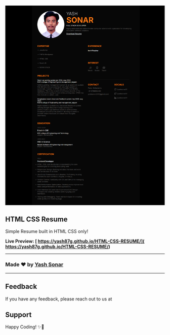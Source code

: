 ![banner](./banner.png)

## HTML CSS Resume

Simple Resume built in HTML CSS only!

**Live Preview: [ https://yash87g.github.io/HTML-CSS-RESUME/]( https://yash87g.github.io/HTML-CSS-RESUME/)**

---

### Made ❤️ by [Yash Sonar][Yash-ig]


---



## Feedback

If you have any feedback, please reach out to us at 

## Support
Happy Coding! ✨🚀

[tw]: https://x.com/YashSon46597737
[yash-ig]: https://www.instagram.com/_sonar_yash_/
[wc-projects]:https://github.com/yash87g